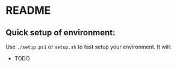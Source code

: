 # README

## Quick setup of environment:
Use ```./setup.ps1``` or ```setup.sh``` to fast setup your environment. It will:

- TODO
